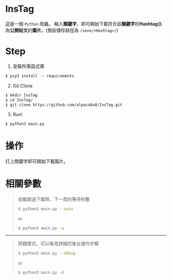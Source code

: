 # InsTag
這是一個 `Python` 爬蟲。
輸入**關鍵字**，即可開始下載符合該**關鍵字**的**Hashtag**且為**公開貼文**的**圖片**。(預設儲存路徑為 `/save/<Hashtag>/`)

# Step
1. 安裝所需函式庫
```bash
$ pip3 install -r requirements
```

2. Git Clone
```bash
$ mkdir InsTag
$ cd InsTag/
$ git clone https://github.com/alpaca0x0/InsTag.git
```

3. Run!
```bash
$ python3 main.py
```

# 操作
打上關鍵字即可開始下載圖片。

# 相關參數
 > 自動跳過下載時，下一頁的等待秒數
 > ```bash
 > $ python3 main.py --auto
 > ```
 > or
 > ```bash
 > $ python3 main.py -a
 > ```

---

 > 除錯模式。可以看見詳細的後台運作步驟
 > ```bash
 > $ python3 main.py --debug
 > ```
 > or
 > ```bash
 > $ python3 main.py -d
 > ```
